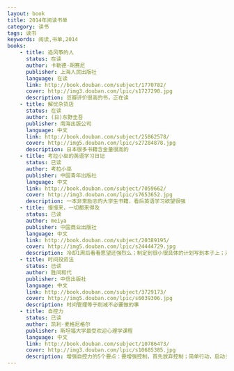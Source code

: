 ```yaml
---
layout: book
title: 2014年阅读书单
category: 读书
tags: 读书
keywords: 阅读,书单,2014
books: 
    - title: 追风筝的人
      status: 在读
      author: 卡勒德·胡赛尼 
      publisher: 上海人民出版社
      language: 在读
      link: http://book.douban.com/subject/1770782/
      cover: http://img3.douban.com/lpic/s1727290.jpg
      description: 豆瓣评价很高的书，正在读
    - title: 解忧杂货店
      status: 在读
      author: (日)东野圭吾 
      publisher: 南海出版公司
      language: 中文
      link: http://book.douban.com/subject/25862578/
      cover: http://img5.douban.com/lpic/s27284878.jpg
      description: 日本很多书籍含金量很高的
    - title: 考拉小巫的英语学习日记
      status: 已读
      author: 考拉小巫  
      publisher: 中国青年出版社
      language: 中文
      link: http://book.douban.com/subject/7059662/
      cover: http://img3.douban.com/lpic/s7653652.jpg
      description: 一本非常励志的大学生书籍，看后英语学习欲望很强
    - title: 慢慢来，一切都来得及
      status: 已读
      author: meiya
      publisher: 中国商业出版社
      language: 中文
      link: http://book.douban.com/subject/20389195/
      cover: http://img5.douban.com/lpic/s24444729.jpg
      description: 冷却1周后看看愿望还强烈么；制定到很小很具体的计划写到本子上；对小的进步及时自我奖励；把计划告诉别人，让朋友一起监督你；每天都想象完成的样子；纪录目标进展画到曲线图上让自己每天都能清晰的看到；早睡早起，建立良好的作息规律
    - title: 时间投资法
      status: 已读
      author: 胜间和代
      publisher: 中信出版社
      language: 中文
      link: http://book.douban.com/subject/3729173/
      cover: http://img5.douban.com/lpic/s6039306.jpg
      description: 时间管理等于削减不必要做的事
    - title: 自控力
      status: 已读
      author: 凯利·麦格尼格尔
      publisher: 斯坦福大学最受欢迎心理学课程
      language: 中文
      link: http://book.douban.com/subject/10786473/
      cover: http://img3.douban.com/lpic/s10685385.jpg
      description: 增强自控力的5个要点：要增强控制，首先放弃控制；简单行动，启动关心；明确决定好过放任自流，找回哪怕一丁点的自控感；避免逃避生活的想法；停止批评自己，接纳自己，助长自信、自尊；
---
```

